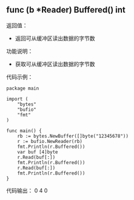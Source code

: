## func (b *Reader) Buffered() int

返回值：

- 返回可从缓冲区读出数据的字节数

功能说明：

- 获取可从缓冲区读出数据的字节数

代码示例：

	package main

	import (
		"bytes"
		"bufio"
		"fmt"
	)

	func main() {
		rb := bytes.NewBuffer([]byte("12345678"))
		r := bufio.NewReader(rb)
		fmt.Println(r.Buffered())
		var buf [4]byte
		r.Read(buf[:])
		fmt.Println(r.Buffered())
		r.Read(buf[:])
		fmt.Println(r.Buffered())
	}

代码输出：
	0
	4
	0

